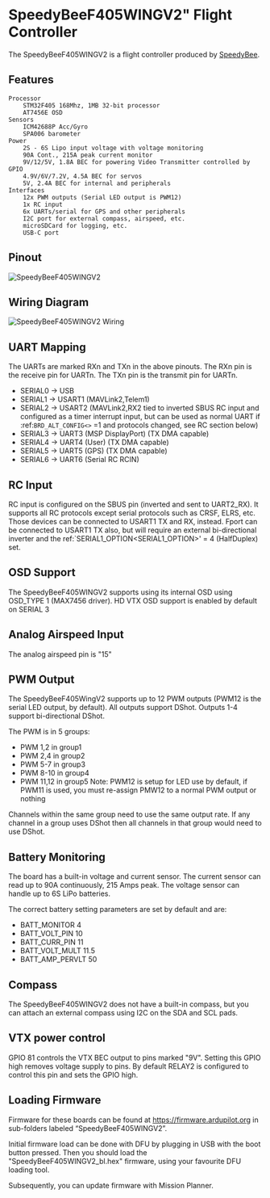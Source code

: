# SpeedyBeeF405WINGV2" Flight Controller

The SpeedyBeeF405WINGV2 is a flight controller produced by [SpeedyBee](http://www.speedybee.com/).

## Features
    Processor
        STM32F405 168Mhz, 1MB 32-bit processor
        AT7456E OSD
    Sensors
        ICM42688P Acc/Gyro
        SPA006 barometer
    Power
        2S - 6S Lipo input voltage with voltage monitoring
        90A Cont., 215A peak current monitor
        9V/12/5V, 1.8A BEC for powering Video Transmitter controlled by GPIO
        4.9V/6V/7.2V, 4.5A BEC for servos
        5V, 2.4A BEC for internal and peripherals
    Interfaces
        12x PWM outputs (Serial LED output is PWM12)
        1x RC input
        6x UARTs/serial for GPS and other peripherals
        I2C port for external compass, airspeed, etc.
        microSDCard for logging, etc.
        USB-C port
  

## Pinout

![SpeedyBeeF405WINGV2](SpeedyBeeF405WING.png)

## Wiring Diagram

![SpeedyBeeF405WINGV2 Wiring](SpeedyBeeF405WING_wiring.png)

## UART Mapping

The UARTs are marked RXn and TXn in the above pinouts. The RXn pin is the
receive pin for UARTn. The TXn pin is the transmit pin for UARTn.

 - SERIAL0 -> USB
 - SERIAL1 -> USART1 (MAVLink2,Telem1)
 - SERIAL2 -> USART2 (MAVLink2,RX2 tied to inverted SBUS RC input and configured as a timer interrupt input, but can be used as normal UART if :ref:`BRD_ALT_CONFIG<>` =1 and protocols changed, see RC section below) 
 - SERIAL3 -> UART3 (MSP DisplayPort) (TX DMA capable)
 - SERIAL4 -> UART4 (User) (TX DMA capable)
 - SERIAL5 -> UART5 (GPS) (TX DMA capable)
 - SERIAL6 -> UART6 (Serial RC RCIN) 


## RC Input

RC input is configured on the SBUS pin (inverted and sent to UART2_RX). It supports all RC
protocols except serial protocols such as CRSF, ELRS, etc. Those devices can be connected to USART1 TX and RX, instead.
Fport can be connected to USART1 TX also, but will require an external bi-directional inverter and the ref:`SERIAL1_OPTION<SERIAL1_OPTION>' = 4 (HalfDuplex) set.
   
## OSD Support

The SpeedyBeeF405WINGV2 supports using its internal OSD using OSD_TYPE 1 (MAX7456 driver). HD VTX OSD support is enabled by default on SERIAL 3

## Analog Airspeed Input

The analog airspeed pin is "15"

## PWM Output

The SpeedyBeeF405WingV2 supports up to 12 PWM outputs (PWM12 is the serial LED output, by default). All outputs support DShot. Outputs 1-4 support bi-directional DShot.

The PWM is in 5 groups:

 - PWM 1,2 in group1
 - PWM 2,4 in group2
 - PWM 5-7 in group3
 - PWM 8-10 in group4
 - PWM 11,12 in group5  Note: PWM12 is setup for LED use by default, if PWM11 is used, you must re-assign PMW12 to a normal PWM output or nothing

Channels within the same group need to use the same output rate. If
any channel in a group uses DShot then all channels in that group would need
to use DShot.

## Battery Monitoring

The board has a built-in voltage and current sensor. The current
sensor can read up to 90A continuously, 215 Amps peak. The voltage sensor can handle up to 6S
LiPo batteries.

The correct battery setting parameters are set by default and are:

 - BATT_MONITOR 4
 - BATT_VOLT_PIN 10
 - BATT_CURR_PIN 11
 - BATT_VOLT_MULT 11.5
 - BATT_AMP_PERVLT 50

## Compass

The SpeedyBeeF405WINGV2 does not have a built-in compass, but you can attach an external compass using I2C on the SDA and SCL pads.

## VTX power control

GPIO 81 controls the VTX BEC output to pins marked "9V". Setting this GPIO high removes voltage supply to pins. By default RELAY2 is configured to control this pin and sets the GPIO high.

## Loading Firmware
Firmware for these boards can be found at https://firmware.ardupilot.org in sub-folders labeled “SpeedyBeeF405WINGV2”.

Initial firmware load can be done with DFU by plugging in USB with the
boot button pressed. Then you should load the "SpeedyBeeF405WINGV2_bl.hex"
firmware, using your favourite DFU loading tool.

Subsequently, you can update firmware with Mission Planner.


